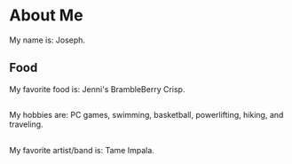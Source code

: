 # About Me
My name is: Joseph.

## Food
My favorite food is: Jenni's BrambleBerry Crisp.

## 
My hobbies are: PC games, swimming, basketball, powerlifting, hiking, and traveling.

##
My favorite artist/band is: Tame Impala.

